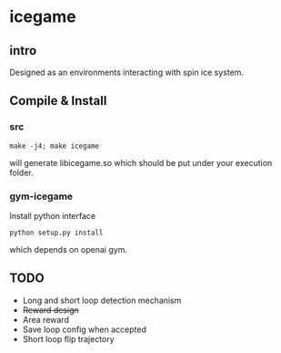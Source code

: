 # icegame

## intro
Designed as an environments interacting with spin ice system.

## Compile & Install 

### src

```
make -j4; make icegame
```

will generate libicegame.so which should be put under your execution folder.

### gym-icegame

Install python interface 

```
python setup.py install
```

which depends on openai gym.


## TODO
* Long and short loop detection mechanism
* <s>Reward design</s>
* Area reward
* Save loop config when accepted
* Short loop flip trajectory

